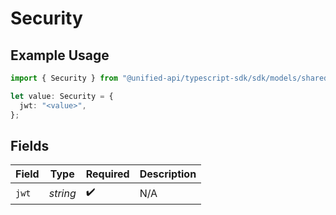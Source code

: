 # Security

## Example Usage

```typescript
import { Security } from "@unified-api/typescript-sdk/sdk/models/shared";

let value: Security = {
  jwt: "<value>",
};
```

## Fields

| Field              | Type               | Required           | Description        |
| ------------------ | ------------------ | ------------------ | ------------------ |
| `jwt`              | *string*           | :heavy_check_mark: | N/A                |